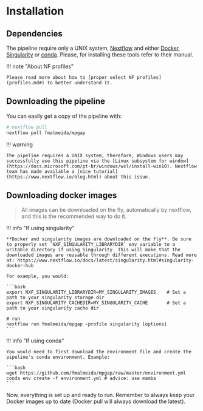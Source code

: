 # Installation

## Dependencies

The pipeline require only a UNIX system, [Nextflow](https://www.nextflow.io/docs/latest/index.html#) and either [Docker](https://www.docker.com/), [Singularity](https://sylabs.io/docs/) or [conda](https://conda.io/). Please, for installing these tools refer to their manual.

!!! note "About NF profiles"

    Please read more about how to [proper select NF profiles](profiles.md#) to better understand it.

## Downloading the pipeline

You can easily get a copy of the pipeline with:

```bash
# nextflow pull
nextflow pull fmalmeida/mpgap
```

!!! warning
    
    The pipeline requires a UNIX system, therefore, Windows users may successfully use this pipeline via the [Linux subsystem for window](https://docs.microsoft.com/pt-br/windows/wsl/install-win10). Nextflow team has made available a [nice tutorial](https://www.nextflow.io/blog.html) about this issue.

## Downloading docker images

> All images can be downloaded on the fly, automatically by nextflow, and this is the recommended way to do it.

!!! info "If using singularity"

    **Docker and singularity images are downloaded on the fly**. Be sure to properly set `NXF_SINGULARITY_LIBRARYDIR` env variable to a writable directory if using Singularity. This will make that the downloaded images are reusable through different executions. Read more at: https://www.nextflow.io/docs/latest/singularity.html#singularity-docker-hub

    For example, you would:

    ```bash
    export NXF_SINGULARITY_LIBRARYDIR=MY_SINGULARITY_IMAGES    # Set a path to your singularity storage dir
    export NXF_SINGULARITY_CACHEDIR=MY_SINGULARITY_CACHE       # Set a path to your singularity cache dir

    # run
    nextflow run fmalmeida/mpgap -profile singularity [options]
    ```

!!! info "If using conda"

    You would need to first download the environment file and create the pipeline's conda environment. Example:

    ```bash
    wget https://github.com/fmalmeida/mpgap/raw/master/environment.yml
    conda env create -f environment.yml # advice: use mamba
    ```

Now, everything is set up and ready to run. Remember to always keep your Docker images up to date (Docker pull will always download the latest).
